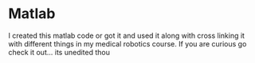 # Matlab
I created this matlab code or got it and used it along with cross linking it with different things in my medical robotics course. If you are curious go check it out... its unedited thou
